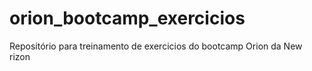 # orion_bootcamp_exercicios
Repositório para treinamento de exercicios do bootcamp Orion da New rizon
